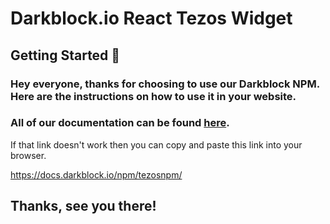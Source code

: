 # Darkblock.io React Tezos Widget

## Getting Started 🚀

### Hey everyone, thanks for choosing to use our Darkblock NPM. Here are the instructions on how to use it in your website.


### All of our documentation can be found [here](https://docs.darkblock.io/npm/tezosnpm/).

If that link doesn't work then you can copy and paste this link into your browser.

https://docs.darkblock.io/npm/tezosnpm/

## Thanks, see you there!